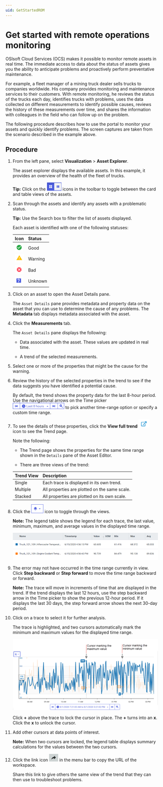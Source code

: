 ```yaml
---
uid: GetStartedROM
---
```


# Get started with remote operations monitoring

OSIsoft Cloud Services (OCS) makes it possible to monitor remote assets in real time. The immediate access to data about the status of assets gives you the ability to anticipate problems and proactively perform preventative maintenance.

For example, a fleet manager of a mining truck dealer sells trucks to companies worldwide. His company provides monitoring and maintenance services to their customers. With remote monitoring, he reviews the status of the trucks each day, identifies trucks with problems, uses the data collected on different measurements to identify possible causes, reviews the history of these measurements over time, and shares the information with colleagues in the field who can follow up on the problem.

The following procedure describes how to use the portal to monitor your assets and quickly identify problems. The screen captures are taken from the scenario described in the example above.

## Procedure

1. From the left pane, select **Visualization** > **Asset Explorer**. 
   
    The asset explorer displays the available assets. In this example, it provides an overview of the health of the fleet of trucks.

    **Tip:** Click on the ![](images/AssetEditor_icons.png) icons in the toolbar to toggle between the card and table views of the assets.
 
3. Scan through the assets and identify any assets with a problematic status.

    **Tip:** Use the Search box to filter the list of assets displayed.

    Each asset is identified with one of the following statuses:

    | Icon   | Status  |
    | ------ | ------- |
    | ![Okay icon](images/okay-icon.png) | Good    |
    | ![Warning icon](images/warning-icon.png) | Warning |
    | ![Alarm icon](images/alarm-icon.png)    | Bad |
    | ![Unknown icon](images/unknown-icon.png)    | Unknown |

1. Click on an asset to open the Asset Details pane.

   The `Asset Details` pane provides metadata and property data on the asset that you can use to determine the cause of any problems. The **Metadata** tab displays metadata associated with the asset.

1. Click the **Measurements** tab.

    The `Asset Details` pane displays the following:
    
     - Data associated with the asset. These values are updated in real time.
    
     - A trend of the selected measurements.

1. Select one or more of the properties that might be the cause for the warning.

1. Review the history of the selected properties in the trend to see if the data suggests you have identified a potential cause. 

    By default, the trend shows the property data for the last 8-hour period. Use the navigational arrows on the Time picker ![Time picker](images/Time-picker.png) to pick another time-range option or specify a custom time range.

1. To see the details of these properties, click the **View full trend** ![View full trend icon](images/View_full_trend_icon.png) icon to see the Trend page.

    Note the following:

     - The Trend page shows the properties for the same time range shown in the `Details` pane of the Asset Editor.

     - There are three views of the trend:

      | Trend View                               | Description                                   |
      | ---------------------------------------- | --------------------------------------------- |
      | Single  | Each trace is displayed in its own trend.     |
      | Multiple        | All properties are plotted on the same scale. |
      | Stacked | All properties are plotted on its own scale.  |

1. Click the ![Trend views icon](images/trend-views-icon.png) icon to toggle through the views.

    **Note:** The legend table shows the legend for each trace, the last value, minimum, maximum, and average values in the displayed time range.

    ![Legend Table](images/Legend_Table_Med.png)
    
1. The error may not have occurred in the time range currently in view. Click **Step backward** or **Step forward** to move the time range backward or forward.

    **Note:** The trace will move in increments of time that are displayed in the trend. If the trend displays the last 12 hours, use the step backward arrow in the Time picker to show the previous 12-hour period. If it displays the last 30 days, the step forward arrow shows the next 30-day period.

1. Click on a trace to select it for further analysis.

    The trace is highlighted, and two cursors automatically mark the minimum and maximum values for the displayed time range.

    ![Maximum and minimum cursors](images/Max_min_cursors.png)

    Click **+** above the trace to lock the cursor in place. The **+** turns into an **x**. Click the **x** to unlock the cursor.

1. Add other cursors at data points of interest.

    **Note:** When two cursors are locked, the legend table displays summary calculations for the values between the two cursors.

1. Click the link icon ![Copy link icon](images/share-icon.png) in the menu bar to copy the URL of the workspace.

    Share this link to give others the same view of the trend that they can then use to troubleshoot problems.
